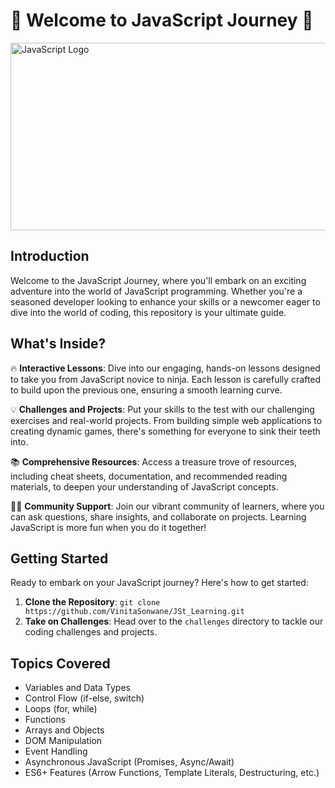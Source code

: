 # 🚀 Welcome to JavaScript Journey 🚀

<img src="https://github.com/VinitaSonwane/JS_Learning/assets/121440798/7a7f3029-8983-4f3c-8995-4ac6e088a651" alt="JavaScript Logo" width="800" height="300">


## Introduction

Welcome to the JavaScript Journey, where you'll embark on an exciting adventure into the world of JavaScript programming. Whether you're a seasoned developer looking to enhance your skills or a newcomer eager to dive into the world of coding, this repository is your ultimate guide.

## What's Inside?

🔥 **Interactive Lessons**: Dive into our engaging, hands-on lessons designed to take you from JavaScript novice to ninja. Each lesson is carefully crafted to build upon the previous one, ensuring a smooth learning curve.

💡 **Challenges and Projects**: Put your skills to the test with our challenging exercises and real-world projects. From building simple web applications to creating dynamic games, there's something for everyone to sink their teeth into.

📚 **Comprehensive Resources**: Access a treasure trove of resources, including cheat sheets, documentation, and recommended reading materials, to deepen your understanding of JavaScript concepts.

👩‍💻 **Community Support**: Join our vibrant community of learners, where you can ask questions, share insights, and collaborate on projects. Learning JavaScript is more fun when you do it together!

## Getting Started

Ready to embark on your JavaScript journey? Here's how to get started:

1. **Clone the Repository**: `git clone https://github.com/VinitaSonwane/JSt_Learning.git`
2. **Take on Challenges**: Head over to the `challenges` directory to tackle our coding challenges and projects.


## Topics Covered
- Variables and Data Types
- Control Flow (if-else, switch)
- Loops (for, while)
- Functions
- Arrays and Objects
- DOM Manipulation
- Event Handling
- Asynchronous JavaScript (Promises, Async/Await)
- ES6+ Features (Arrow Functions, Template Literals, Destructuring, etc.)

